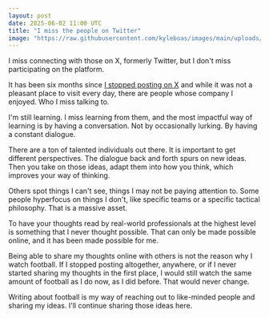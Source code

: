 ```yaml
---
layout: post
date: 2025-06-02 11:00 UTC
title: "I miss the people on Twitter"
image: "https://raw.githubusercontent.com/kyleboas/images/main/uploads/2025/06/01/Image-01Jun2025_23:16:16.png"
---
```


I miss connecting with those on X, formerly Twitter, but I don't miss participating on the platform.

<!---more--->

It has been six months since [I stopped posting on X](https://tacticsjournal.com/2025/01/01/why-the-tactics-journal-is-no-longer-posting-on-x/) and while it was not a pleasant place to visit every day, there are people whose company I enjoyed. Who I miss talking to.

I'm still learning. I miss learning from them, and the most impactful way of learning is by having a conversation. Not by occasionally lurking. By having a constant dialogue.

There are a ton of talented individuals out there. It is important to get different perspectives. The dialogue back and forth spurs on new ideas. Then you take on those ideas, adapt them into how you think, which improves your way of thinking. 

Others spot things I can't see, things I may not be paying attention to. Some people hyperfocus on things I don't, like specific teams or a specific tactical philosophy. That is a massive asset.

To have your thoughts read by real-world professionals at the highest level is something that I never thought possible. That can only be made possible online, and it has been made possible for me.

Being able to share my thoughts online with others is not the reason why I watch football. If I stopped posting altogether, anywhere, or if I never started sharing my thoughts in the first place, I would still watch the same amount of football as I do now, as I did before. That would never change. 

Writing about football is my way of reaching out to like-minded people and sharing my ideas. I'll continue sharing those ideas here.